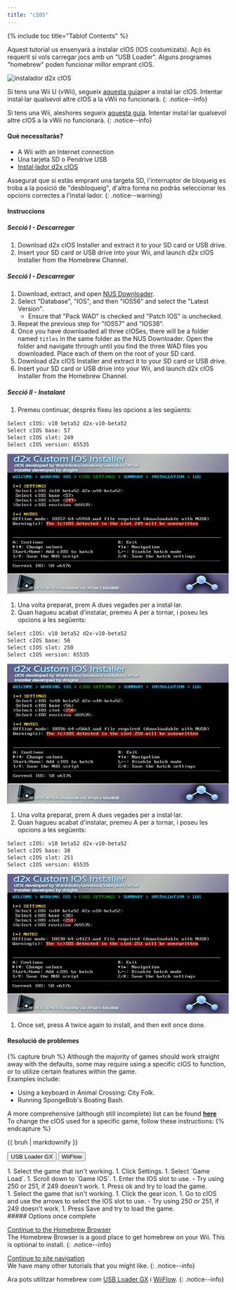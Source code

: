 ```yaml
---
title: "cIOS"
---
```


{% include toc title="Tablof Contents" %}

Aquest tutorial us ensenyarà a instalar cIOS (IOS costumizats). Açò és requerit si vols carregar jocs amb un "USB Loader". Alguns programes "homebrew" poden funcionar millor emprant cIOS.

![instalador d2x cIOS](/images/cios/cIOS.png)

Si tens una Wii U (vWii), segueix [aquesta guia](https://wiiu.hacks.guide/#/vwii-modding)per a instal·lar cIOS. Intentar instal·lar qualsevol altre cIOS a la vWii no funcionarà.
{: .notice--info}

Si tens una Wii, aleshores segueix [aquesta guia](cios-mini). Intentar instal·lar qualsevol altre cIOS a la vWii no funcionarà.
{: .notice--info}

#### Què necessitaràs?

* A Wii with an Internet connection
* Una tarjeta SD o Pendrive USB
* [Instal·lador d2x cIOS](https://hbb1.oscwii.org/hbb/d2x-cios-installer/d2x-cios-installer.zip)

Assegurat que si estàs emprant una targeta SD, l'interruptor de bloqueig es troba a la posició de "desbloqueig", d'altra forma no podràs seleccionar les opcions correctes a l'instal·lador.
{: .notice--warning}

#### Instruccions

##### Secció I - Descarregar

1. Download d2x cIOS Installer and extract it to your SD card or USB drive.
1. Insert your SD card or USB drive into your Wii, and launch d2x cIOS Installer from the Homebrew Channel. </div>
<div id="without-connection" class="blanktabcontent" markdown="1">

##### Secció I - Descarregar

1. Download, extract, and open [NUS Downloader](https://github.com/WiiDatabase/nusdownloader/releases/download/v1.9-mod-nusfix/NUSD-Mod-NUS-Fix.zip).
1. Select "Database", "IOS", and then "IOS56" and select the "Latest Version".
   - Ensure that "Pack WAD" is checked and "Patch IOS" is unchecked.
1. Repeat the previous step for "IOS57" and "IOS38".
1. Once you have downloaded all three cIOSes, there will be a folder named `titles` in the same folder as the NUS Downloader. Open the folder and navigate through until you find the three WAD files you downloaded. Place each of them on the root of your SD card.
1. Download d2x cIOS Installer and extract it to your SD card or USB drive.
1. Insert your SD card or USB drive into your Wii, and launch d2x cIOS Installer from the Homebrew Channel.
</div>

##### Secció II - Instalant

1. Premeu continuar, després fixeu les opcions a les següents:
```
Select cIOS: v10 beta52 d2x-v10-beta52
Select cIOS base: 57
Select cIOS slot: 249
Select cIOS version: 65535
```
![Install cIOS 249](/images/cios/Install249.png)
1. Una volta preparat, prem A dues vegades per a instal·lar.
1. Quan hagueu acabat d'instalar, premeu A per a tornar, i poseu les opcions a les següents:
```
Select cIOS: v10 beta52 d2x-v10-beta52
Select cIOS base: 56
Select cIOS slot: 250
Select cIOS version: 65535
```
![Install cIOS 250](/images/cios/Install250.png)
1. Una volta preparat, prem A dues vegades per a instal·lar.
1. Quan hagueu acabat d'instalar, premeu A per a tornar, i poseu les opcions a les següents:
```
Select cIOS: v10 beta52 d2x-v10-beta52
Select cIOS base: 38
Select cIOS slot: 251
Select cIOS version: 65535
```
![Install cIOS 251](/images/cios/Install251.png)
1. Once set, press A twice again to install, and then exit once done.

#### Resolució de problemes

{% capture bruh %}
Although the majority of games should work straight away with the defaults, some may require using a specific cIOS to function, or to utilize certain features within the game.<br> Examples include:
* Using a keyboard in Animal Crossing: City Folk.
* Running SpongeBob's Boating Bash.

A more comprehensive (although still incomplete) list can be found [**here**](https://wiki.gbatemp.net/wiki/Wii_cIOS_base_Compatibility_List)<br> To change the cIOS used for a specific game, follow these instructions:
{% endcapture %}
<div class="notice--warning">{{ bruh | markdownify }}</div>

<button class="tablinks btn btn--large btn--primary" id="defaultOpen" onclick="openTab(event, 'usbloadergx')">USB Loader GX</button>
<button class="tablinks btn btn--large btn--info" onclick="openTab(event, 'wiiflow')">WiiFlow</button>

<div id="usbloadergx" class="blanktabcontent" markdown="1">
1. Select the game that isn't working.
1. Click Settings.
1. Select `Game Load`.
1. Scroll down to `Game IOS`.
1. Enter the IOS slot to use.
    - Try using 250 or 251, if 249 doesn't work.
1. Press ok and try to load the game.
</div>
<div id="wiiflow" class="blanktabcontent" markdown="1">
1. Select the game that isn't working.
1. Click the gear icon.
1. Go to cIOS and use the arrows to select the IOS slot to use.
    - Try using 250 or 251, if 249 doesn't work.
1. Press Save and try to load the game.
</div>
##### Options once complete

[Continue to the Homebrew Browser](hbb)<br> The Homebrew Browser is a good place to get homebrew on your Wii. This is optional to install.
{: .notice--info}

[Continue to site navigation](site-navigation)<br> We have many other tutorials that you might like.
{: .notice--info}

Ara pots utilitzar homebrew com [USB Loader GX](usbloadergx) i [WiiFlow](wiiflow).
{: .notice--info}

<script>
    let tabcontent = document.getElementsByClassName("blanktabcontent");
    let tablinks = document.getElementsByClassName("tablinks");

    function openTab(evt, tabName) {
        let element;

        for (element of tabcontent) {
            element.style.display = "none";
        }

        for (element of tablinks) {
            element.className = element.className.replace("btn--primary", "btn--info");
            if (!element.className.includes('btn--info'))
                element.className += " btn--info";
        }

        document.getElementById(tabName).style.display = "block";
        evt.currentTarget.className = evt.currentTarget.className.replace("btn--info", "btn--primary");
    }

    // Get the element with id="defaultOpen" and click on it
    document.getElementById("defaultOpen").click();
</script>
